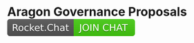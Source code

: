 # Aragon Governance Proposals [![](images/rocketchat_badge.svg)](https://aragon.chat/channel/governance)

